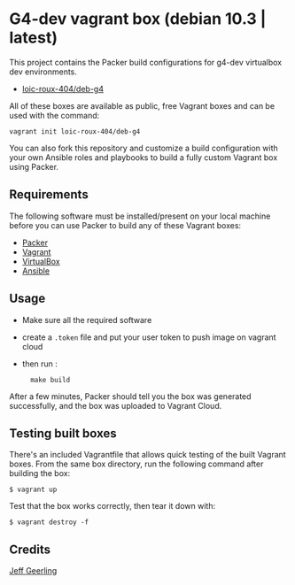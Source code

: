 # G4-dev vagrant box (debian 10.3 | latest)

This project contains the Packer build configurations for g4-dev virtualbox dev environments.
 
  - [loic-roux-404/deb-g4](https://app.vagrantup.com/loic-roux-404/boxes/deb-g4)

All of these boxes are available as public, free Vagrant boxes and can be used with the command:

    vagrant init loic-roux-404/deb-g4

You can also fork this repository and customize a build configuration with your own Ansible roles and playbooks to build a fully custom Vagrant box using Packer.

## Requirements

The following software must be installed/present on your local machine before you can use Packer to build any of these Vagrant boxes:

  - [Packer](http://www.packer.io/)
  - [Vagrant](http://vagrantup.com/)
  - [VirtualBox](https://www.virtualbox.org/)
  - [Ansible](https://docs.ansible.com/ansible/latest/installation_guide/intro_installation.html)

## Usage

- Make sure all the required software
- create a `.token` file and put your user token to push image on vagrant cloud
- then run :

        make build

After a few minutes, Packer should tell you the box was generated successfully, and the box was uploaded to Vagrant Cloud.

## Testing built boxes

There's an included Vagrantfile that allows quick testing of the built Vagrant boxes. From the same box directory, run the following command after building the box:

    $ vagrant up

Test that the box works correctly, then tear it down with:

    $ vagrant destroy -f

## Credits

[Jeff Geerling](https://www.jeffgeerling.com)
